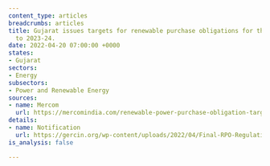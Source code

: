 ```yaml
---
content_type: articles
breadcrumbs: articles
title: Gujarat issues targets for renewable purchase obligations for the period 2022-23
  to 2023-24.
date: 2022-04-20 07:00:00 +0000
states:
- Gujarat
sectors:
- Energy
subsectors:
- Power and Renewable Energy
sources:
- name: Mercom
  url: https://mercomindia.com/renewable-power-purchase-obligation-target-in-gujarat-is-17/
details:
- name: Notification
  url: https://gercin.org/wp-content/uploads/2022/04/Final-RPO-Regulatios-Third-Amendment-08.04.2022.pdf
is_analysis: false

---
```

